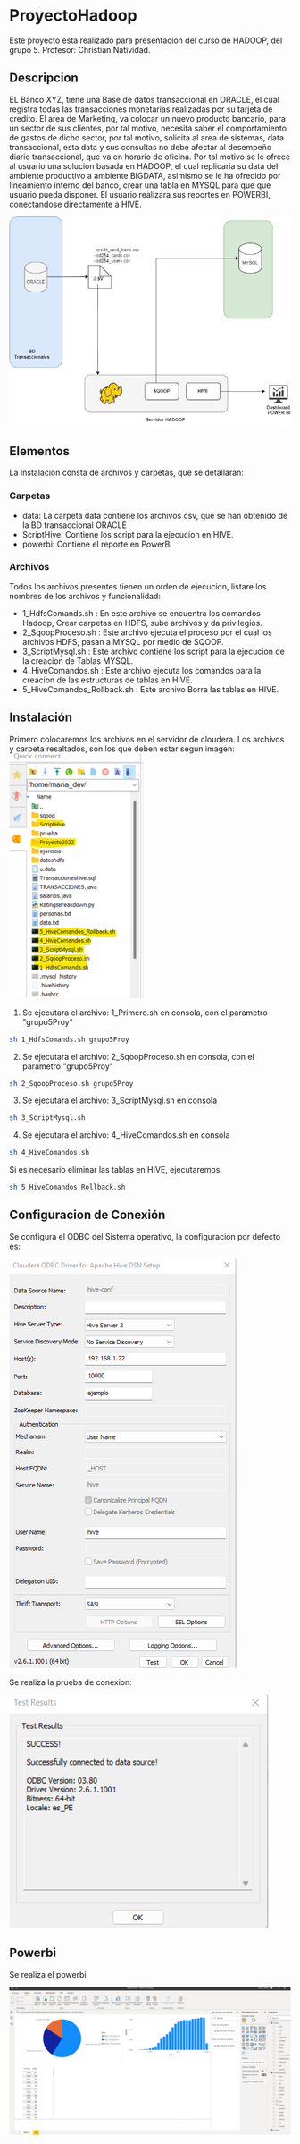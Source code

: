 # ProyectoHadoop

Este proyecto esta realizado para presentacion del curso de HADOOP, del grupo 5.
Profesor: Christian Natividad.
## Descripcion
EL Banco XYZ, tiene una Base de datos transaccional en ORACLE, el cual registra todas las transacciones monetarias realizadas por su tarjeta de credito.
El area de Marketing, va colocar un nuevo producto bancario, para un sector de sus clientes, por tal motivo, necesita saber el comportamiento de gastos de dicho sector, por tal motivo, solicita al area de sistemas, data transaccional, esta data y sus consultas no debe afectar al desempeño diario transaccional, que va en horario de oficina.
Por tal motivo se le ofrece al usuario una solucion basada en HADOOP, el cual replicaria su data del ambiente productivo a ambiente BIGDATA, asimismo se le ha ofrecido por lineamiento interno del banco, crear una tabla en MYSQL para que que usuario pueda disponer.
El usuario realizara sus reportes en POWERBI, conectandose directamente a HIVE.

![Ruta de archivos en cloudera](images/Arquitectura.jpg)

## Elementos
La Instalación consta de archivos y carpetas, que se detallaran:
### Carpetas
- data: La carpeta data contiene los archivos csv, que se han obtenido de la BD transaccional ORACLE
- ScriptHive: Contiene los script para la ejecucion en HIVE.
- powerbi: Contiene el reporte en PowerBi

### Archivos
Todos los archivos presentes tienen un orden de ejecucion, listare los nombres de los archivos y funcionalidad:

- 1_HdfsComands.sh : En este archivo se encuentra los comandos Hadoop, Crear carpetas en HDFS, sube archivos y da privilegios.
- 2_SqoopProceso.sh : Este archivo ejecuta el proceso por el cual los archivos HDFS, pasan a MYSQL por medio de SQOOP.
- 3_ScriptMysql.sh : Este archivo contiene los script para la ejecucion de la creacion de Tablas MYSQL.
- 4_HiveComandos.sh : Este archivo ejecuta los comandos para la creacion de las estructuras de tablas en HIVE.
- 5_HiveComandos_Rollback.sh : Este archivo Borra las tablas en HIVE.

## Instalación

Primero colocaremos los archivos en el servidor de cloudera.
Los archivos y carpeta resaltados, son los que deben estar segun imagen:
![Ruta de archivos en cloudera](images/p2.png)
1. Se ejecutara el archivo: 1_Primero.sh en consola, con el parametro "grupo5Proy"
```bash
sh 1_HdfsComands.sh grupo5Proy
```
2. Se ejecutara el archivo: 2_SqoopProceso.sh en consola, con el parametro "grupo5Proy"
```bash
sh 2_SqoopProceso.sh grupo5Proy
```
3. Se ejecutara el archivo: 3_ScriptMysql.sh en consola
```bash
sh 3_ScriptMysql.sh
```
4. Se ejecutara el archivo: 4_HiveComandos.sh en consola
```bash
sh 4_HiveComandos.sh
```
Si es necesario eliminar las tablas en HIVE, ejecutaremos:
```bash
sh 5_HiveComandos_Rollback.sh
```
## Configuracion de Conexión

Se configura el ODBC del Sistema operativo, la configuracion por defecto es:

![Ruta de archivos en cloudera](images/ODBCHive.png)

Se realiza la prueba de conexion:

![Ruta de archivos en cloudera](images/succes.png)
## Powerbi
Se realiza el powerbi

![Ruta de archivos en cloudera](images/powerbi.png)


